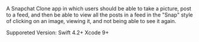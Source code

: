 A Snapchat Clone app in which users should be able to take a picture, post to a feed, and then be able to view all the posts in a feed in the "Snap" style of clicking on an image, viewing it, and not being able to see it again. 

Supporeted Version: Swift 4.2+ Xcode 9+ 


